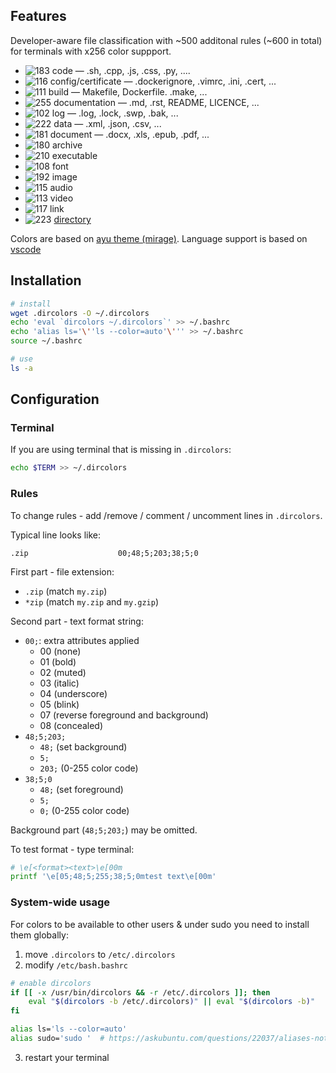 
## Features

Developer-aware file classification with ~500 additonal rules (~600 in total) for terminals with x256 color suppport.

- ![183](https://via.placeholder.com/15/d7afff/d7afff.png) code — .sh, .cpp, .js, .css, .py, ....
- ![116](https://via.placeholder.com/15/87d7d7/87d7d7.png) config/certificate — .dockerignore, .vimrc, .ini, .cert, ...
- ![111](https://via.placeholder.com/15/87afff/87afff.png) build — Makefile, Dockerfile. .make, ...
- ![255](https://via.placeholder.com/15/eeeeee/eeeeee.png) documentation — .md, .rst, README, LICENCE, ...
- ![102](https://via.placeholder.com/15/878787/878787.png) log — .log, .lock, .swp, .bak, ...
- ![222](https://via.placeholder.com/15/ffd787/ffd787.png) data — .xml, .json, .csv, ...
- ![181](https://via.placeholder.com/15/d7afaf/d7afaf.png) document — .docx, .xls, .epub, .pdf, ...
- ![180](https://via.placeholder.com/15/d7af87/d7af87.png) archive
- ![210](https://via.placeholder.com/15/ff8787/ff8787.png) executable
- ![108](https://via.placeholder.com/15/87af87/87af87.png) font
- ![192](https://via.placeholder.com/15/d7ff87/d7ff87.png) image
- ![115](https://via.placeholder.com/15/87d7af/87d7af.png) audio
- ![113](https://via.placeholder.com/15/87d75f/87d75f.png) video
- ![117](https://via.placeholder.com/15/87d7ff/87d7ff.png) link
- ![223](https://via.placeholder.com/15/ffd7af/ffd7af.png) <ins>directory</ins>

Colors are based on [ayu theme (mirage)](https://github.com/ayu-theme/ayu-colors). Language support is based on [vscode](https://github.com/microsoft/vscode/tree/main/extensions)



## Installation
```bash
# install
wget .dircolors -O ~/.dircolors
echo 'eval `dircolors ~/.dircolors`' >> ~/.bashrc
echo 'alias ls='\''ls --color=auto'\''' >> ~/.bashrc
source ~/.bashrc

# use
ls -a
```


## Configuration

### Terminal

If you are using terminal that is missing in `.dircolors`:
```bash
echo $TERM >> ~/.dircolors
```

### Rules

To change rules - add /remove / comment / uncomment lines in `.dircolors`.

Typical line looks like:
```text
.zip                    00;48;5;203;38;5;0
```

First part - file extension:
- `.zip` (match `my.zip`)
- `*zip` (match `my.zip` and `my.gzip`)

Second part - text format string:
- `00;`: extra attributes applied
    - 00 (none)
    - 01 (bold)
    - 02 (muted)
    - 03 (italic)
    - 04 (underscore)
    - 05 (blink)
    - 07 (reverse foreground and background)
    - 08 (concealed)
- `48;5;203;`
    - `48;` (set background)
    - `5;`
    - `203;` (0-255 color code)
- `38;5;0`
    - `48;` (set foreground)
    - `5;`
    - `0;` (0-255 color code)

Background part (`48;5;203;`) may be omitted.

To test format - type terminal:
```bash
# \e[<format><text>\e[00m
printf '\e[05;48;5;255;38;5;0mtest text\e[00m'
```

### System-wide usage

For colors to be available to other users & under sudo you need to install them globally:
1. move `.dircolors` to `/etc/.dircolors`
2. modify `/etc/bash.bashrc`
```bash
# enable dircolors
if [[ -x /usr/bin/dircolors && -r /etc/.dircolors ]]; then
    eval "$(dircolors -b /etc/.dircolors)" || eval "$(dircolors -b)"
fi

alias ls='ls --color=auto'
alias sudo='sudo '  # https://askubuntu.com/questions/22037/aliases-not-available-when-using-sudo
```
3. restart your terminal
